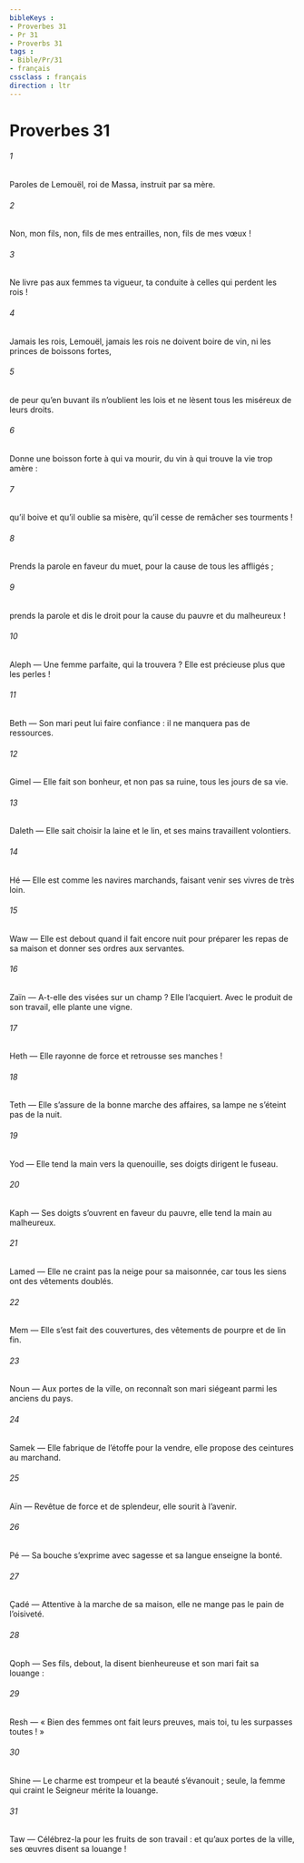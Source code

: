 ```yaml
---
bibleKeys : 
- Proverbes 31
- Pr 31
- Proverbs 31
tags : 
- Bible/Pr/31
- français
cssclass : français
direction : ltr
---
```


# Proverbes 31

###### 1
Paroles de Lemouël, roi de Massa,
instruit par sa mère.
###### 2
Non, mon fils,
non, fils de mes entrailles,
non, fils de mes vœux !
###### 3
Ne livre pas aux femmes ta vigueur,
ta conduite à celles qui perdent les rois !
###### 4
Jamais les rois, Lemouël,
jamais les rois ne doivent boire de vin,
ni les princes de boissons fortes,
###### 5
de peur qu’en buvant ils n’oublient les lois
et ne lèsent tous les miséreux de leurs droits.
###### 6
Donne une boisson forte à qui va mourir,
du vin à qui trouve la vie trop amère :
###### 7
qu’il boive et qu’il oublie sa misère,
qu’il cesse de remâcher ses tourments !
###### 8
Prends la parole en faveur du muet,
pour la cause de tous les affligés ;
###### 9
prends la parole et dis le droit
pour la cause du pauvre et du malheureux !
###### 10
Aleph — Une femme parfaite, qui la trouvera ?
Elle est précieuse plus que les perles !
###### 11
Beth — Son mari peut lui faire confiance :
il ne manquera pas de ressources.
###### 12
Gimel — Elle fait son bonheur, et non pas sa ruine,
tous les jours de sa vie.
###### 13
Daleth — Elle sait choisir la laine et le lin,
et ses mains travaillent volontiers.
###### 14
Hé — Elle est comme les navires marchands,
faisant venir ses vivres de très loin.
###### 15
Waw — Elle est debout quand il fait encore nuit
pour préparer les repas de sa maison
et donner ses ordres aux servantes.
###### 16
Zaïn — A-t-elle des visées sur un champ ? Elle l’acquiert.
Avec le produit de son travail, elle plante une vigne.
###### 17
Heth — Elle rayonne de force
et retrousse ses manches !
###### 18
Teth — Elle s’assure de la bonne marche des affaires,
sa lampe ne s’éteint pas de la nuit.
###### 19
Yod — Elle tend la main vers la quenouille,
ses doigts dirigent le fuseau.
###### 20
Kaph — Ses doigts s’ouvrent en faveur du pauvre,
elle tend la main au malheureux.
###### 21
Lamed — Elle ne craint pas la neige pour sa maisonnée,
car tous les siens ont des vêtements doublés.
###### 22
Mem — Elle s’est fait des couvertures,
des vêtements de pourpre et de lin fin.
###### 23
Noun — Aux portes de la ville, on reconnaît son mari
siégeant parmi les anciens du pays.
###### 24
Samek — Elle fabrique de l’étoffe pour la vendre,
elle propose des ceintures au marchand.
###### 25
Aïn — Revêtue de force et de splendeur,
elle sourit à l’avenir.
###### 26
Pé — Sa bouche s’exprime avec sagesse
et sa langue enseigne la bonté.
###### 27
Çadé — Attentive à la marche de sa maison,
elle ne mange pas le pain de l’oisiveté.
###### 28
Qoph — Ses fils, debout, la disent bienheureuse
et son mari fait sa louange :
###### 29
Resh — « Bien des femmes ont fait leurs preuves,
mais toi, tu les surpasses toutes ! »
###### 30
Shine — Le charme est trompeur et la beauté s’évanouit ;
seule, la femme qui craint le Seigneur mérite la louange.
###### 31
Taw — Célébrez-la pour les fruits de son travail :
et qu’aux portes de la ville, ses œuvres disent sa louange !
